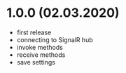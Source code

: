 1.0.0 (02.03.2020)
==================
- first release
- connecting to SignalR hub
- invoke methods
- receive methods
- save settings